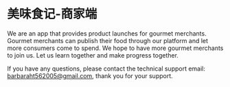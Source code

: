 # 美味食记-商家端

We are an app that provides product launches for gourmet merchants. Gourmet merchants can publish their food through our platform and let more consumers come to spend. We hope to have more gourmet merchants to join us. Let us learn together and make progress together.

If you have any questions, please contact the technical support email: barbaraht562005@gmail.com, thank you for your support.
